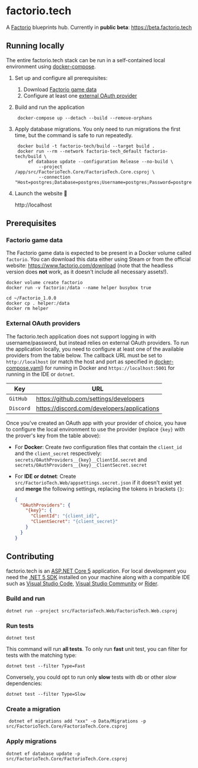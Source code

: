 # factorio.tech

A [Factorio](https://www.factorio.com) blueprints hub. Currently in **public beta**: https://beta.factorio.tech

## Running locally

The entire factorio.tech stack can be run in a self-contained local environment using [docker-compose](https://docs.docker.com/compose/).

1. Set up and configure all prerequisites:

    1. Download [Factorio game data](#factorio-game-data)
    2. Configure at least one [external OAuth provider](#external-oauth-providers)

2. Build and run the application

        docker-compose up --detach --build --remove-orphans

3. Apply database migrations. You only need to run migrations the first time, but the command is safe to run repeatedly.

        docker build -t factorio-tech/build --target build .
        docker run --rm --network factorio-tech_default factorio-tech/build \
            ef database update --configuration Release --no-build \
                --project /app/src/FactorioTech.Core/FactorioTech.Core.csproj \
                --connection "Host=postgres;Database=postgres;Username=postgres;Password=postgres"

4. Launch the website 🚀

    http://localhost

## Prerequisites

### Factorio game data

The Factorio game data is expected to be present in a Docker volume called `factorio`.
You can download this data either using Steam or from the official website: https://www.factorio.com/download
(note that the headless version does **not** work, as it doesn't include all necessary assets!).

    docker volume create factorio
    docker run -v factorio:/data --name helper busybox true

    cd ~/Factorio_1.0.0
    docker cp . helper:/data
    docker rm helper

### External OAuth providers

The factorio.tech application does not support logging in with username/password, but instead relies on external OAuth providers. To run the application locally, you need to configure at least one of the available providers from the table below. The callback URL must be set to `http://localhost` (or match the host and port as specified in [docker-compose.yaml](docker-compose.yaml)) for running in Docker and `https://localhost:5001` for running in the IDE or `dotnet`.

| Key       | URL                                         |
| --------- | ------------------------------------------- |
| `GitHub`  | https://github.com/settings/developers      |
| `Discord` | https://discord.com/developers/applications |


Once you've created an OAuth app with your provider of choice, you have to configure the local environment to use the provider (replace `{key}` with the prover's key from the table above):

- For **Docker**: Create *two* configuration files that contain the `client_id` and the `client_secret` respectively: `secrets/OAuthProviders__{key}__ClientId.secret` and `secrets/OAuthProviders__{key}__ClientSecret.secret`
- For **IDE or dotnet**: Create `src/FactorioTech.Web/appsettings.secret.json` if it doesn't exist yet and **merge** the following settings, replacing the tokens in brackets `{}`:

  ```json
  {
    "OAuthProviders": {
      "{key}": {
        "ClientId": "{client_id}",
        "ClientSecret": "{client_secret}"
      }
    }
  }
  ```

## Contributing

factorio.tech is an [ASP.NET Core 5](https://docs.microsoft.com/en-us/aspnet/core/introduction-to-aspnet-core?view=aspnetcore-5.0) application. For local development you need the [.NET 5 SDK](https://dotnet.microsoft.com/download) installed on your machine along with a compatible IDE such as [Visual Studio Code](https://code.visualstudio.com), [Visual Studio Community](https://visualstudio.microsoft.com/vs/community) or [Rider](https://www.jetbrains.com/rider).

### Build and run

    dotnet run --project src/FactorioTech.Web/FactorioTech.Web.csproj

### Run tests

    dotnet test

This command will run **all tests**. To only run **fast** unit test, you can filter for tests with the matching type:

    dotnet test --filter Type=Fast

Conversely, you could opt to run only **slow** tests with db or other *slow* dependencies:

    dotnet test --filter Type=Slow

### Create a migration

     dotnet ef migrations add "xxx" -o Data/Migrations -p src/FactorioTech.Core/FactorioTech.Core.csproj

### Apply migrations

    dotnet ef database update -p src/FactorioTech.Core/FactorioTech.Core.csproj
